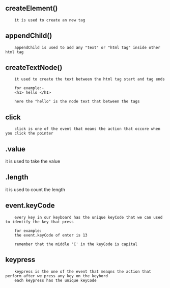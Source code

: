 createElement()
---------------
        it is used to create an new tag 

appendChild()
-------------
        appendChild is used to add any "text" or "html tag" inside other html tag


createTextNode()
----------------

        it used to create the text between the html tag start and tag ends
        
        for example:-
        <h1> hello </h1>

        here the "hello" is the node text that between the tags

click
-----
        click is one of the event that means the action that occore when you click the pointer

.value
------
it is used to take the value 

.length 
-------
it is used to count the length 

event.keyCode
-------------

        every key in our keyboard has the unique keyCode that we can used to identify the key that press

        for example:
        the event.keyCode of enter is 13

        remember that the middle 'C' in the keyCode is capital

keypress 
--------

        keypress is the one of the event that meaqns the action that perform after we press any key on the keybord
        each keypress has the unique keyCode 









